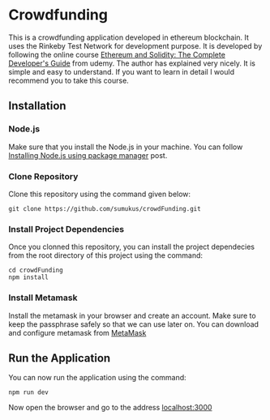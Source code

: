 # Crowdfunding
This is a crowdfunding application developed in ethereum blockchain. It uses the Rinkeby Test Network for development purpose. It is developed by following the online course [Ethereum and Solidity: The Complete Developer's Guide](https://www.udemy.com/course/ethereum-and-solidity-the-complete-developers-guide/) from udemy. The author has explained very nicely. It is simple and easy to understand. If you want to learn in detail I would recommend you to take this course.


## Installation

### Node.js 

Make sure that you install the Node.js in your machine.  You can follow [Installing Node.js using package manager](https://nodejs.org/en/download/package-manager/) post.

### Clone Repository
Clone this repository using the command given below:
```
git clone https://github.com/sumukus/crowdFunding.git
```
### Install Project Dependencies
Once you clonned this repository, you can install the project dependecies from the root directory of this project
using the command:
```
cd crowdFunding
npm install
```
### Install Metamask
Install the metamask in your browser and create an account. Make sure to keep the passphrase safely so that we can use later on. You can download and configure metamask from [MetaMask](https://metamask.io/download/)

## Run the Application
You can now run the application using the command:
```
npm run dev
```
Now open the browser and go to the address [localhost:3000](localhost:3000)
